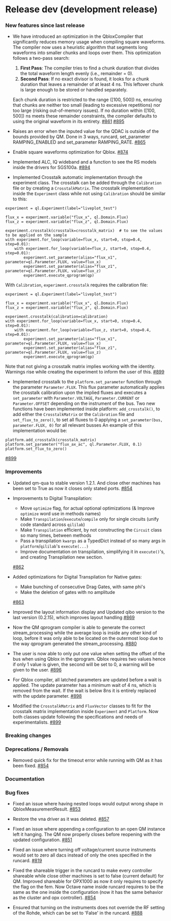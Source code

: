 # Release dev (development release)

### New features since last release

- We have introduced an optimization in the QbloxCompiler that significantly reduces memory usage when compiling square waveforms. The compiler now uses a heuristic algorithm that segments long waveforms into smaller chunks and loops over them. This optimization follows a two-pass search:

  1. **First Pass**: The compiler tries to find a chunk duration that divides the total waveform length evenly (i.e., remainder = 0).
  1. **Second Pass**: If no exact divisor is found, it looks for a chunk duration that leaves a remainder of at least 4 ns. This leftover chunk is large enough to be stored or handled separately.

  Each chunk duration is restricted to the range (\[100, 500\]) ns, ensuring that chunks are neither too small (leading to excessive repetitions) nor too large (risking out-of-memory issues). If no duration within (\[100, 500\]) ns meets these remainder constraints, the compiler defaults to using the original waveform in its entirety.
  [#861](https://github.com/qilimanjaro-tech/qililab/pull/861)
  [#895](https://github.com/qilimanjaro-tech/qililab/pull/895)

- Raises an error when the inputed value for the QDAC is outside of the bounds provided by QM. Done in 3 ways, runcard, set_parameter RAMPING_ENABLED and set_parameter RAMPING_RATE.
  [#865](https://github.com/qilimanjaro-tech/qililab/pull/865)

- Enable square waveforms optimization for Qblox.
  [#874](https://github.com/qilimanjaro-tech/qililab/pull/874)

- Implemented ALC, IQ wideband and a function to see the RS models inside the drivers for SGS100a.
  [#894](https://github.com/qilimanjaro-tech/qililab/pull/894)

- Implemented Crosstalk automatic implementation through the experiment class. The crosstalk can be added through the `Calibration` file or by creating a `CrosstalkMatrix`. The crosstalk implementation inside the `Experiment` class while not using `Calibration` should be similar to this:

```
experiment = ql.Experiment(label="liveplot_test")

flux_x = experiment.variable("flux_x", ql.Domain.Flux)
flux_z = experiment.variable("flux_z", ql.Domain.Flux)

experiment.crosstalk(crosstalk=crosstalk_matrix)  # to see the values to be applied on the sample
with experiment.for_loop(variable=flux_x, start=0, stop=0.4, step=0.01):
    with experiment.for_loop(variable=flux_z, start=0, stop=0.4, step=0.01):
        experiment.set_parameter(alias="flux_x1", parameter=ql.Parameter.FLUX, value=flux_x)
        experiment.set_parameter(alias="flux_z1", parameter=ql.Parameter.FLUX, value=flux_z)
        experiment.execute_qprogram(qp)
```

With `Calibration`, `experiment.crosstalk` requires the calibration file:

```
experiment = ql.Experiment(label="liveplot_test")

flux_x = experiment.variable("flux_x", ql.Domain.Flux)
flux_z = experiment.variable("flux_z", ql.Domain.Flux)

experiment.crosstalk(calibration=calibration)
with experiment.for_loop(variable=flux_x, start=0, stop=0.4, step=0.01):
    with experiment.for_loop(variable=flux_z, start=0, stop=0.4, step=0.01):
        experiment.set_parameter(alias="flux_x1", parameter=ql.Parameter.FLUX, value=flux_x)
        experiment.set_parameter(alias="flux_z1", parameter=ql.Parameter.FLUX, value=flux_z)
        experiment.execute_qprogram(qp)
```

Note that not giving a crosstalk matrix implies working with the identity. Warnings rise while creating the experiment to inform the user of this.
[#899](https://github.com/qilimanjaro-tech/qililab/pull/899)

- Implemented crosstalk to the `platform.set_parameter` function through the parameter `Parameter.FLUX`. This flux parameter automatically applies the crosstalk calibration upon the implied fluxes and executes a `set_parameter` with `Parameter.VOLTAGE`, `Parameter.CURRENT` or `Parameter.OFFSET` depending on the instrument of the bus.
Two new functions have been implemented inside platform: `add_crosstalk()`, to add either the `CrosstalkMatrix` or the `Calibration` file and `set_flux_to_zero()`, to set all fluxes to 0 applying a `set_parameter(bus, parameter.FLUX, 0)` for all relevant busses
An example of this implementation would be:

```
platform.add_crosstalk(crosstalk_matrix)
platform.set_parameter("flux_ax_ac", ql.Parameter.FLUX, 0.1)
platform.set_flux_to_zero()
```

[#899](https://github.com/qilimanjaro-tech/qililab/pull/899)

### Improvements

- Updated qm-qua to stable version 1.2.1. And close other machines has been set to True as now it closes only stated ports.
  [#854](https://github.com/qilimanjaro-tech/qililab/pull/854)

- Improvements to Digital Transpilation:

  - Move `optimize` flag, for actual optional optimizations (& Improve `optimize` word use in methods names)
  - Make `Transpilation`/`execute`/`compile` only for single circuits (unify code standard across `qililab`)
  - Make `Transpilation` efficient, by not constructing the `Circuit` class so many times, between methods
  - Pass a transpilation `kwargs` as a TypedDict instead of so many args in `platform`/`qililab`'s `execute(...)`
  - Improve documentation on transpilation, simplifying it in `execute()`'s, and creating Transpilation new section.

  [#862](https://github.com/qilimanjaro-tech/qililab/pull/862)

- Added optimizations for Digital Transpilation for Native gates:

  - Make bunching of consecutive Drag Gates, with same phi's
  - Make the deletion of gates with no amplitude

  [#863](https://github.com/qilimanjaro-tech/qililab/pull/863)

- Improved the layout information display and Updated qibo version to the last version (0.2.15), which improves layout handling
  [#869](https://github.com/qilimanjaro-tech/qililab/pull/869)

- Now the QM qprogram compiler is able to generate the correct stream_processing while the average loop is inside any other kind of loop, before it was only able to be located on the outermost loop due to the way qprogram generated the stream_processing.
  [#880](https://github.com/qilimanjaro-tech/qililab/pull/880)

- The user is now able to only put one value when setting the offset of the bus when using Qblox in the qprogram. Qblox requires two values hence if only 1 value is given, the second will be set to 0, a warning will be given to the user.
  [#896](https://github.com/qilimanjaro-tech/qililab/pull/896)

- For Qblox compiler, all latched parameters are updated before a wait is applied. The update parameter has a minimum wait of 4 ns, which is removed from the wait. If the wait is below 8ns it is entirely replaced with the update parameter.
  [#898](https://github.com/qilimanjaro-tech/qililab/pull/898)

- Modified the `CrosstalkMatrix` and `FluxVector` classes to fit for the crosstalk matrix implementation inside `Experiment` and `Platform`. Now both classes update following the specifications and needs of experimentalists.
[#899](https://github.com/qilimanjaro-tech/qililab/pull/899)

### Breaking changes

### Deprecations / Removals

- Removed quick fix for the timeout error while running with QM as it has been fixed.
  [#854](https://github.com/qilimanjaro-tech/qililab/pull/854)

### Documentation

### Bug fixes

- Fixed an issue where having nested loops would output wrong shape in QbloxMeasurementResult.
  [#853](https://github.com/qilimanjaro-tech/qililab/pull/853)

- Restore the vna driver as it was deleted.
  [#857](https://github.com/qilimanjaro-tech/qililab/pull/857)

- Fixed an issue where appending a configuration to an open QM instance left it hanging. The QM now properly closes before reopening with the updated configuration.
  [#851](https://github.com/qilimanjaro-tech/qililab/pull/851)

- Fixed an issue where turning off voltage/current source instruments would set to zero all dacs instead of only the ones specified in the runcard.
  [#819](https://github.com/qilimanjaro-tech/qililab/pull/819)

- Fixed the shareable trigger in the runcard to make every controller shareable while close other machines is set to false (current default) for QM. Improved shareable for OPX1000 as now it only requires to specify the flag on the fem. Now Octave name inside runcard requires to be the same as the one inside the configuration (now it has the same behavior as the cluster and opx controller).
  [#854](https://github.com/qilimanjaro-tech/qililab/pull/854)

- Ensured that turning on the instruments does not override the RF setting of the Rohde, which can be set to 'False' in the runcard.
  [#888](https://github.com/qilimanjaro-tech/qililab/pull/888)
